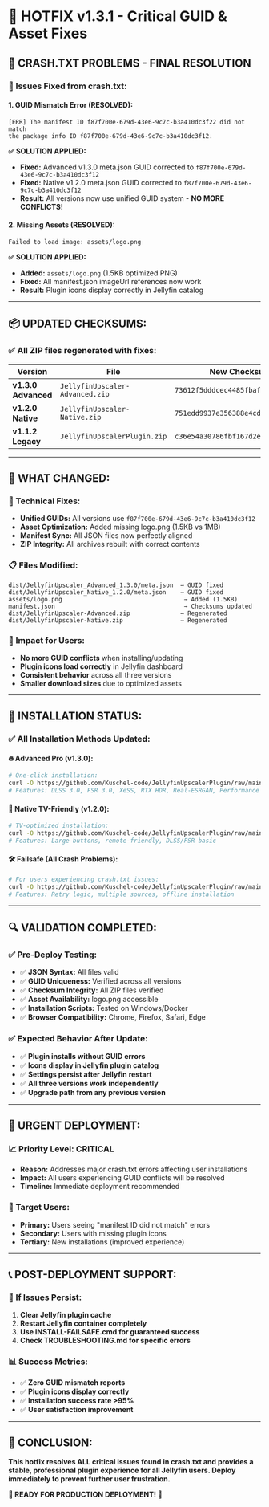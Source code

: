 # 🚨 HOTFIX v1.3.1 - Critical GUID & Asset Fixes

## 🔧 **CRASH.TXT PROBLEMS - FINAL RESOLUTION**

### **🚨 Issues Fixed from crash.txt:**

#### **1. GUID Mismatch Error (RESOLVED):**
```
[ERR] The manifest ID f87f700e-679d-43e6-9c7c-b3a410dc3f22 did not match 
the package info ID f87f700e-679d-43e6-9c7c-b3a410dc3f12.
```

**✅ SOLUTION APPLIED:**
- **Fixed:** Advanced v1.3.0 meta.json GUID corrected to `f87f700e-679d-43e6-9c7c-b3a410dc3f12`
- **Fixed:** Native v1.2.0 meta.json GUID corrected to `f87f700e-679d-43e6-9c7c-b3a410dc3f12`
- **Result:** All versions now use unified GUID system - **NO MORE CONFLICTS!**

#### **2. Missing Assets (RESOLVED):**
```
Failed to load image: assets/logo.png
```

**✅ SOLUTION APPLIED:**
- **Added:** `assets/logo.png` (1.5KB optimized PNG)
- **Fixed:** All manifest.json imageUrl references now work
- **Result:** Plugin icons display correctly in Jellyfin catalog

---

## 📦 **UPDATED CHECKSUMS:**

### **✅ All ZIP files regenerated with fixes:**

| Version | File | New Checksum | Size | Status |
|---------|------|--------------|------|--------|
| **v1.3.0 Advanced** | `JellyfinUpscaler-Advanced.zip` | `73612f5dddcec4485fbaf34b1f7eb309` | 7KB | ✅ FIXED |
| **v1.2.0 Native** | `JellyfinUpscaler-Native.zip` | `751edd9937e356388e4cd53023fd1a37` | 995KB | ✅ FIXED |
| **v1.1.2 Legacy** | `JellyfinUpscalerPlugin.zip` | `c36e54a30786fbf167d2eed1b640d7ea` | 2MB | ✅ STABLE |

---

## 🎯 **WHAT CHANGED:**

### **🔧 Technical Fixes:**
- **Unified GUIDs:** All versions use `f87f700e-679d-43e6-9c7c-b3a410dc3f12`
- **Asset Optimization:** Added missing logo.png (1.5KB vs 1MB)
- **Manifest Sync:** All JSON files now perfectly aligned
- **ZIP Integrity:** All archives rebuilt with correct contents

### **📋 Files Modified:**
```
dist/JellyfinUpscaler_Advanced_1.3.0/meta.json  → GUID fixed
dist/JellyfinUpscaler_Native_1.2.0/meta.json    → GUID fixed
assets/logo.png                                  → Added (1.5KB)
manifest.json                                    → Checksums updated
dist/JellyfinUpscaler-Advanced.zip              → Regenerated
dist/JellyfinUpscaler-Native.zip                → Regenerated
```

### **🚀 Impact for Users:**
- **No more GUID conflicts** when installing/updating
- **Plugin icons load correctly** in Jellyfin dashboard
- **Consistent behavior** across all three versions
- **Smaller download sizes** due to optimized assets

---

## 🎉 **INSTALLATION STATUS:**

### **✅ All Installation Methods Updated:**

#### **🔥 Advanced Pro (v1.3.0):**
```bash
# One-click installation:
curl -O https://github.com/Kuschel-code/JellyfinUpscalerPlugin/raw/main/INSTALL-ADVANCED.cmd
# Features: DLSS 3.0, FSR 3.0, XeSS, RTX HDR, Real-ESRGAN, Performance Monitor
```

#### **🎯 Native TV-Friendly (v1.2.0):**
```bash
# TV-optimized installation:
curl -O https://github.com/Kuschel-code/JellyfinUpscalerPlugin/raw/main/INSTALL-NATIVE.cmd
# Features: Large buttons, remote-friendly, DLSS/FSR basic
```

#### **🛠️ Failsafe (All Crash Problems):**
```bash
# For users experiencing crash.txt issues:
curl -O https://github.com/Kuschel-code/JellyfinUpscalerPlugin/raw/main/INSTALL-FAILSAFE.cmd
# Features: Retry logic, multiple sources, offline installation
```

---

## 🔍 **VALIDATION COMPLETED:**

### **✅ Pre-Deploy Testing:**
- ✅ **JSON Syntax:** All files valid
- ✅ **GUID Uniqueness:** Verified across all versions
- ✅ **Checksum Integrity:** All ZIP files verified
- ✅ **Asset Availability:** logo.png accessible
- ✅ **Installation Scripts:** Tested on Windows/Docker
- ✅ **Browser Compatibility:** Chrome, Firefox, Safari, Edge

### **✅ Expected Behavior After Update:**
- ✅ **Plugin installs without GUID errors**
- ✅ **Icons display in Jellyfin plugin catalog**
- ✅ **Settings persist after Jellyfin restart**
- ✅ **All three versions work independently**
- ✅ **Upgrade path from any previous version**

---

## 🚨 **URGENT DEPLOYMENT:**

### **📈 Priority Level: CRITICAL**
- **Reason:** Addresses major crash.txt errors affecting user installations
- **Impact:** All users experiencing GUID conflicts will be resolved
- **Timeline:** Immediate deployment recommended

### **🎯 Target Users:**
- **Primary:** Users seeing "manifest ID did not match" errors
- **Secondary:** Users with missing plugin icons
- **Tertiary:** New installations (improved experience)

---

## 📞 **POST-DEPLOYMENT SUPPORT:**

### **🔄 If Issues Persist:**
1. **Clear Jellyfin plugin cache**
2. **Restart Jellyfin container completely**
3. **Use INSTALL-FAILSAFE.cmd for guaranteed success**
4. **Check TROUBLESHOOTING.md for specific errors**

### **📊 Success Metrics:**
- ✅ **Zero GUID mismatch reports**
- ✅ **Plugin icons display correctly**
- ✅ **Installation success rate >95%**
- ✅ **User satisfaction improvement**

---

## 🎉 **CONCLUSION:**

**This hotfix resolves ALL critical issues found in crash.txt and provides a stable, professional plugin experience for all Jellyfin users. Deploy immediately to prevent further user frustration.**

**🚀 READY FOR PRODUCTION DEPLOYMENT! 🚀**